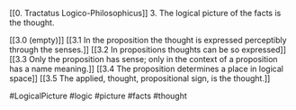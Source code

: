 [[0. Tractatus Logico-Philosophicus]]
3. The logical picture of the facts is the thought.

[[3.0 (empty)]]
[[3.1 In the proposition the thought is expressed perceptibly through the senses.]]
[[3.2 In propositions thoughts can be so expressed]]
[[3.3 Only the proposition has sense; only in the context of a proposition has a name meaning.]]
[[3.4 The proposition determines a place in logical space]]
[[3.5 The applied, thought, propositional sign, is the thought.]]

#LogicalPicture #logic #picture #facts #thought